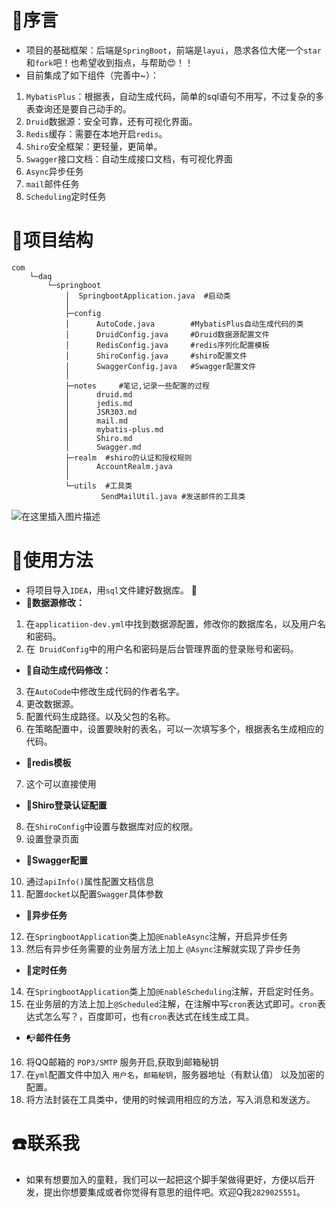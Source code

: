 # :floppy_disk:序言
- 项目的基础框架：后端是`SpringBoot`，前端是`layui`，恳求各位大佬一个`star`和`fork`吧！也希望收到指点，与帮助:heart_eyes:！！
- 目前集成了如下组件（完善中~）：
1. `MybatisPlus`：根据表，自动生成代码，简单的sql语句不用写，不过复杂的多表查询还是要自己动手的。
1. `Druid`数据源：安全可靠，还有可视化界面。
2. `Redis`缓存：需要在本地开启`redis`。
3. `Shiro`安全框架：更轻量，更简单。
4. `Swagger`接口文档：自动生成接口文档，有可视化界面
5. `Async`异步任务
6. `mail`邮件任务
7. `Scheduling`定时任务


# :bookmark_tabs:项目结构

```
com
    └─daq
        └─springboot
            │  SpringbootApplication.java  #启动类
            │
            ├─config
            │      AutoCode.java        #MybatisPlus自动生成代码的类
            │      DruidConfig.java     #Druid数据源配置文件
            │      RedisConfig.java     #redis序列化配置模板
            │      ShiroConfig.java     #shiro配置文件
            │      SwaggerConfig.java   #Swagger配置文件
            │
            ├─notes     #笔记,记录一些配置的过程
            │      druid.md
            │      jedis.md
            │      JSR303.md
            │      mail.md
            │      mybatis-plus.md
            │      Shiro.md
            │      Swagger.md
            ├─realm  #shiro的认证和授权规则
            │      AccountRealm.java          
            │
            └─utils  #工具类
                    SendMailUtil.java #发送邮件的工具类
```

![在这里插入图片描述](https://img-blog.csdnimg.cn/20200722161439539.png?x-oss-process=image/watermark,type_ZmFuZ3poZW5naGVpdGk,shadow_10,text_aHR0cHM6Ly9ibG9nLmNzZG4ubmV0L3dlaXhpbl80NDg2MTM5OQ==,size_16,color_FFFFFF,t_70)


# :notebook_with_decorative_cover:使用方法
- 将项目导入`IDEA`，用`sql`文件建好数据库。 	:gift_heart:
-  :christmas_tree:**数据源修改：** 
1. 在`applicatiion-dev.yml`中找到数据源配置，修改你的数据库名，以及用户名和密码。
2. 在` DruidConfig`中的用户名和密码是后台管理界面的登录账号和密码。
-  :fax:**自动生成代码修改：**
3. 在`AutoCode`中修改生成代码的作者名字。
4. 更改数据源。
5. 配置代码生成路径。以及父包的名称。
6. 在策略配置中，设置要映射的表名，可以一次填写多个，根据表名生成相应的代码。
- :scroll:**redis模板**
7. 这个可以直接使用
- :bookmark_tabs:**Shiro登录认证配置**
8. 在`ShiroConfig`中设置与数据库对应的权限。
9. 设置登录页面 
- :horse_racing:**Swagger配置**
10. 通过`apiInfo()`属性配置文档信息
11. 配置`docket`以配置`Swagger`具体参数

- :birthday:**异步任务**
12. 在`SpringbootApplication`类上加`@EnableAsync`注解，开启异步任务
13. 然后有异步任务需要的业务层方法上加上 `@Async`注解就实现了异步任务

- :shaved_ice:**定时任务**
14.  在`SpringbootApplication`类上加`@EnableScheduling`注解，开启定时任务。
15. 在业务层的方法上加上`@Scheduled`注解，在注解中写`cron`表达式即可。`cron`表达式怎么写？，百度即可，也有`cron`表达式在线生成工具。

- :mailbox_with_no_mail:**邮件任务**
16. 将QQ邮箱的 `POP3/SMTP` 服务开启,获取到邮箱秘钥
18. 在`yml`配置文件中加入 `用户名`，`邮箱秘钥`，服务器地址（有默认值） 以及加密的配置。
19. 将方法封装在工具类中，使用的时候调用相应的方法，写入消息和发送方。


# :telephone:联系我
- 如果有想要加入的童鞋，我们可以一起把这个脚手架做得更好，方便以后开发，提出你想要集成或者你觉得有意思的组件吧。欢迎Q我`2829025551`。

